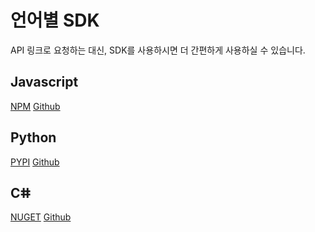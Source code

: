 # 언어별 SDK

API 링크로 요청하는 대신, SDK를 사용하시면 더 간편하게 사용하실 수 있습니다.

## Javascript

[NPM](https://npmjs.org/koreanbots) [Github](https://github.com/koreanbots/js-sdk)

## Python

[PYPI](https://pypi.org/project/koreanbots/) [Github](https://github.com/koreanbots/py-sdk)

## Cⵌ

[NUGET](https://www.nuget.org/packages/DBKR-SDK/) [Github](https://github.com/koreanbots/cs-sdk)
